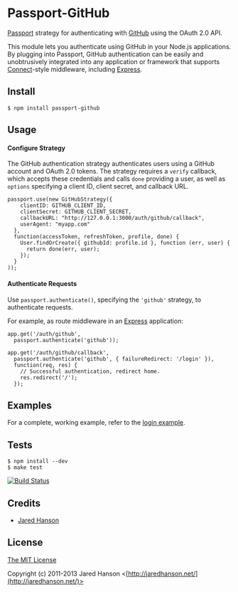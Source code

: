 # Passport-GitHub

[Passport](http://passportjs.org/) strategy for authenticating with [GitHub](https://github.com/)
using the OAuth 2.0 API.

This module lets you authenticate using GitHub in your Node.js applications.
By plugging into Passport, GitHub authentication can be easily and
unobtrusively integrated into any application or framework that supports
[Connect](http://www.senchalabs.org/connect/)-style middleware, including
[Express](http://expressjs.com/).

## Install

    $ npm install passport-github

## Usage

#### Configure Strategy

The GitHub authentication strategy authenticates users using a GitHub account
and OAuth 2.0 tokens.  The strategy requires a `verify` callback, which accepts
these credentials and calls `done` providing a user, as well as `options`
specifying a client ID, client secret, and callback URL.

    passport.use(new GitHubStrategy({
        clientID: GITHUB_CLIENT_ID,
        clientSecret: GITHUB_CLIENT_SECRET,
        callbackURL: "http://127.0.0.1:3000/auth/github/callback",
        userAgent: "myapp.com"
      },
      function(accessToken, refreshToken, profile, done) {
        User.findOrCreate({ githubId: profile.id }, function (err, user) {
          return done(err, user);
        });
      }
    ));

#### Authenticate Requests

Use `passport.authenticate()`, specifying the `'github'` strategy, to
authenticate requests.

For example, as route middleware in an [Express](http://expressjs.com/)
application:

    app.get('/auth/github',
      passport.authenticate('github'));

    app.get('/auth/github/callback', 
      passport.authenticate('github', { failureRedirect: '/login' }),
      function(req, res) {
        // Successful authentication, redirect home.
        res.redirect('/');
      });

## Examples

For a complete, working example, refer to the [login example](https://github.com/jaredhanson/passport-github/tree/master/examples/login).

## Tests

    $ npm install --dev
    $ make test

[![Build Status](https://secure.travis-ci.org/jaredhanson/passport-github.png)](http://travis-ci.org/jaredhanson/passport-github)

## Credits

  - [Jared Hanson](http://github.com/jaredhanson)

## License

[The MIT License](http://opensource.org/licenses/MIT)

Copyright (c) 2011-2013 Jared Hanson <[http://jaredhanson.net/](http://jaredhanson.net/)>


